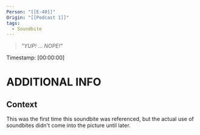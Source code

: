 ```yaml
---
Person: "[[E-40]]"
Origin: "[[Podcast 1]]"
tags:
  - Soundbite
---
```

> *"YUP! ... NOPE!"*

Timestamp: [00:00:00]

# ADDITIONAL INFO
## Context
This was the first time this soundbite was referenced, but the actual use of soundbites didn't come into the picture until later. 